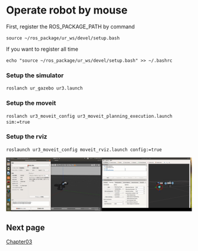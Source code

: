 # Operate robot by mouse

First, register the ROS_PACKAGE_PATH by command
```
source ~/ros_package/ur_ws/devel/setup.bash
```
If you want to register all time
```
echo "source ~/ros_package/ur_ws/devel/setup.bash" >> ~/.bashrc
```

### Setup the simulator
```
roslanch ur_gazebo ur3.launch
```

### Setup the moveit
```
roslanch ur3_moveit_config ur3_moveit_planning_execution.launch sim:=true
```

### Setup the rviz
```
roslaunch ur3_moveit_config moveit_rviz.launch config:=true
```

<img src="https://github.com/ERiC-Labo/ros_tutorial/blob/main/file/img/chapter02/output_1.gif">

## Next page
<a href="https://github.com/ERiC-Labo/ros_tutorial/tree/main/chapter03">Chapter03</a>
